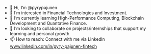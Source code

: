 - 👋 Hi, I’m @pyrypajunen
- 👀 I’m interested in Financial Technologies and Investment.
- 🌱 I’m currently learning High-Performance Computing, Blockchain Development and Quantative Finance.
- 💞️ I’m looking to collaborate on projects/internships that support my learning and personal growth.
- 📫 How to reach: Connect with me via LinkedIn www.linkedin.com/in/pyry-pajunen-fintech

<!---
pyrypajunen/pyrypajunen is a ✨ special ✨ repository because its `README.md` (this file) appears on your GitHub profile.
You can click the Preview link to take a look at your changes.
--->
